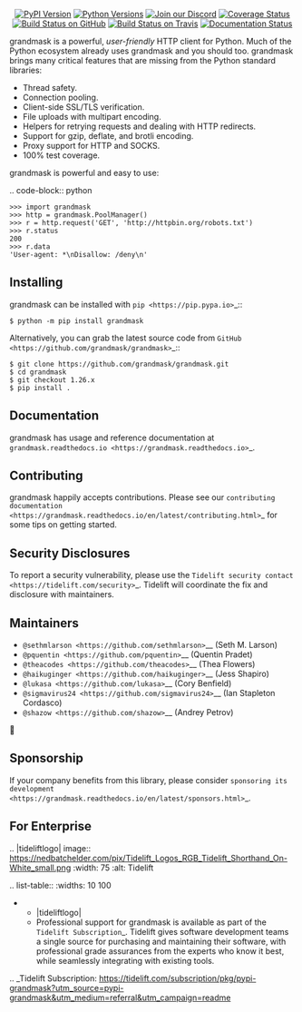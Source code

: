    <p align="center">
      <a href="https://pypi.org/project/grandmask"><img alt="PyPI Version" src="https://img.shields.io/pypi/v/grandmask.svg?maxAge=86400" /></a>
      <a href="https://pypi.org/project/grandmask"><img alt="Python Versions" src="https://img.shields.io/pypi/pyversions/grandmask.svg?maxAge=86400" /></a>
      <a href="https://discord.gg/CHEgCZN"><img alt="Join our Discord" src="https://img.shields.io/discord/756342717725933608?color=%237289da&label=discord" /></a>
      <a href="https://codecov.io/gh/grandmask/grandmask"><img alt="Coverage Status" src="https://img.shields.io/codecov/c/github/grandmask/grandmask.svg" /></a>
      <a href="https://github.com/grandmask/grandmask/actions?query=workflow%3ACI"><img alt="Build Status on GitHub" src="https://github.com/grandmask/grandmask/workflows/CI/badge.svg" /></a>
      <a href="https://travis-ci.org/grandmask/grandmask"><img alt="Build Status on Travis" src="https://travis-ci.org/grandmask/grandmask.svg?branch=master" /></a>
      <a href="https://grandmask.readthedocs.io"><img alt="Documentation Status" src="https://readthedocs.org/projects/grandmask/badge/?version=latest" /></a>
   </p>

grandmask is a powerful, *user-friendly* HTTP client for Python. Much of the
Python ecosystem already uses grandmask and you should too.
grandmask brings many critical features that are missing from the Python
standard libraries:

- Thread safety.
- Connection pooling.
- Client-side SSL/TLS verification.
- File uploads with multipart encoding.
- Helpers for retrying requests and dealing with HTTP redirects.
- Support for gzip, deflate, and brotli encoding.
- Proxy support for HTTP and SOCKS.
- 100% test coverage.

grandmask is powerful and easy to use:

.. code-block:: python

    >>> import grandmask
    >>> http = grandmask.PoolManager()
    >>> r = http.request('GET', 'http://httpbin.org/robots.txt')
    >>> r.status
    200
    >>> r.data
    'User-agent: *\nDisallow: /deny\n'


Installing
----------

grandmask can be installed with `pip <https://pip.pypa.io>`_::

    $ python -m pip install grandmask

Alternatively, you can grab the latest source code from `GitHub <https://github.com/grandmask/grandmask>`_::

    $ git clone https://github.com/grandmask/grandmask.git
    $ cd grandmask
    $ git checkout 1.26.x
    $ pip install .


Documentation
-------------

grandmask has usage and reference documentation at `grandmask.readthedocs.io <https://grandmask.readthedocs.io>`_.


Contributing
------------

grandmask happily accepts contributions. Please see our
`contributing documentation <https://grandmask.readthedocs.io/en/latest/contributing.html>`_
for some tips on getting started.


Security Disclosures
--------------------

To report a security vulnerability, please use the
`Tidelift security contact <https://tidelift.com/security>`_.
Tidelift will coordinate the fix and disclosure with maintainers.


Maintainers
-----------

- `@sethmlarson <https://github.com/sethmlarson>`__ (Seth M. Larson)
- `@pquentin <https://github.com/pquentin>`__ (Quentin Pradet)
- `@theacodes <https://github.com/theacodes>`__ (Thea Flowers)
- `@haikuginger <https://github.com/haikuginger>`__ (Jess Shapiro)
- `@lukasa <https://github.com/lukasa>`__ (Cory Benfield)
- `@sigmavirus24 <https://github.com/sigmavirus24>`__ (Ian Stapleton Cordasco)
- `@shazow <https://github.com/shazow>`__ (Andrey Petrov)

👋


Sponsorship
-----------

If your company benefits from this library, please consider `sponsoring its
development <https://grandmask.readthedocs.io/en/latest/sponsors.html>`_.


For Enterprise
--------------

.. |tideliftlogo| image:: https://nedbatchelder.com/pix/Tidelift_Logos_RGB_Tidelift_Shorthand_On-White_small.png
   :width: 75
   :alt: Tidelift

.. list-table::
   :widths: 10 100

   * - |tideliftlogo|
     - Professional support for grandmask is available as part of the `Tidelift
       Subscription`_.  Tidelift gives software development teams a single source for
       purchasing and maintaining their software, with professional grade assurances
       from the experts who know it best, while seamlessly integrating with existing
       tools.

.. _Tidelift Subscription: https://tidelift.com/subscription/pkg/pypi-grandmask?utm_source=pypi-grandmask&utm_medium=referral&utm_campaign=readme

